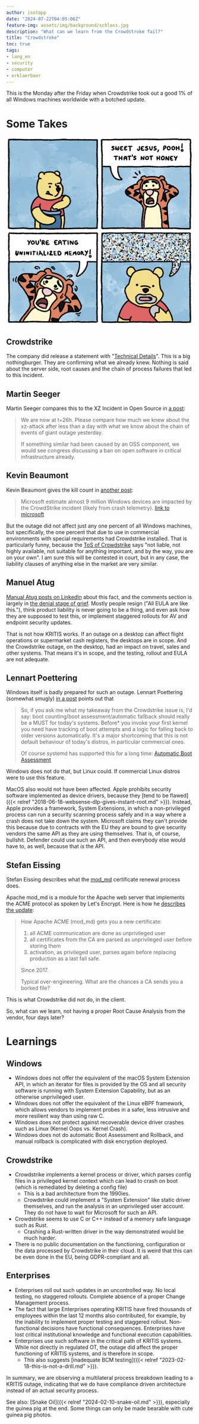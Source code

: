 ```yaml
---
author: isotopp
date: "2024-07-22T04:05:06Z"
feature-img: assets/img/background/schloss.jpg
description: "What can we learn from the Crowdstroke fail?"
title: "Crowdstroke"
toc: true
tags:
- lang_en
- security
- computer
- erklaerbaer
---
```


This is the Monday after the Friday 
when Crowdstrike took out a good 1% of all Windows machines worldwide with a botched update.

# Some Takes

![](/uploads/2024/07/crowdstroke-01.png)

## Crowdstrike
The company did release a statement with 
"[Technical Details](https://www.crowdstrike.com/blog/falcon-update-for-windows-hosts-technical-details/)".
This is a big nothingburger.
They are confirming what we already knew.
Nothing is said about the server side, root causes and the chain of process failures that led to this incident.

## Martin Seeger

Martin Seeger compares this to the XZ Incident in Open Source in 
[a post](https://infosec.exchange/@masek/112817758224618946):
> We are now at t+26h.
> Please compare
> how much we knew about the xz-attack after less than a day with what
> we know about the chain of events of giant outage yesterday.
> 
> If something similar had been caused by an OSS component,
> we would see congress discussing a ban on open software in critical infrastructure already.

## Kevin Beaumont

Kevin Beaumont gives the kill count in 
[another post](https://cyberplace.social/@GossiTheDog/112819549722486621):
> Microsoft estimate almost 9 million Windows devices are impacted by the CrowdStrike incident
> (likely from crash telemetry).
> [link to microsoft](https://blogs.microsoft.com/blog/2024/07/20/helping-our-customers-through-the-crowdstrike-outage/)

But the outage did not affect just any one percent of all Windows machines,
but specifically, the one percent
that due to use in commercial environments with special requirements had Crowdstrike installed.
That is particularly funny, because the 
[ToS of Crowdstrike](https://www.crowdstrike.com/terms-and-conditions-de/)
says "not liable, not highly available, not suitable for anything important, and by the way, you are on your own".
I am sure this will be contested in court,
but in any case, the liability clauses of anything else in the market are very similar.

## Manuel Atug

[Manual Atug posts on LinkedIn](https://www.linkedin.com/posts/manuel-honkhase-atug-820b27241_crowdstrike-kritis-activity-7220713390443241472-1EMl/)
about this fact, and the comments section is largely in
[the denial stage of grief](https://en.wikipedia.org/wiki/Five_stages_of_grief).
Mostly people resign ("All EULA are like this."), 
think product liability is never going to be a thing,
and even ask how they are supposed to test this, or implement staggered rollouts for AV and endpoint security updates.

That is not how KRITIS works.
If an outage on a desktop can affect flight operations or supermarket cash registers,
the desktops are in scope.
And the Crowdstrike outage, on the desktop, had an impact on travel, sales and other systems.
That means it's in scope, and the testing, rollout and EULA are not adequate.

## Lennart Poettering

Windows itself is badly prepared for such an outage.
Lennart Poettering (somewhat smugly) 
[in a post](https://mastodon.social/@pid_eins/112818864687187963)
points out that
> So, if you ask me what my takeaway from the Crowdstrike issue is, I'd say:
> boot counting/boot assessment/automatic fallback should really be a MUST for today's systems.
> Before* you invoke your first kernel you need
> have tracking of boot attempts and a logic for falling back to older versions automatically.
> It's a major shortcoming that this is not default behaviour of today's distros, in particular commercial ones.
> 
> Of course systemd has supported this for a long time:
> [Automatic Boot Assessment](https://systemd.io/AUTOMATIC_BOOT_ASSESSMENT/)

Windows does not do that, but Linux could.
If commercial Linux distros were to use this feature.

MacOS also would not have been affected.
Apple prohibits security software implemented as device drivers,
because they [tend to be flawed]({{< relref "2018-06-18-websense-dlp-gives-instant-root.md" >}}).
Instead, Apple provides a framework, System Extensions,
in which a non-privileged process can run a security scanning process safely and in a way
where a crash does not take down the system.
Microsoft claims they can't provide this
because due to contracts with the EU they are bound to give security vendors the same API as they are using themselves.
That is, of course, bullshit.
Defender could use such an API, and then everybody else would have to, as well, because that *is* the API.

## Stefan Eissing

Stefan Eissing describes what the [mod_md]() certificate renewal process does.

Apache mod_md is a module for the Apache web server that implements the ACME protocol as spoken by Let's Encrypt.
Here is how he [describes the update](https://chaos.social/@icing/112829370177074835):
> How Apache ACME (mod_md) gets you a new certificate:
> 
> 1. all ACME communication are done as unprivileged user
> 2. all certificates from the CA are parsed as unprivileged user before storing them
> 3. activation, as privileged user, parses again before replacing production as a last fail safe.
> 
> Since 2017.
> 
> Typical over-engineering. What are the chances a CA sends you a borked file?

This is what Crowdstrike did not do, in the client.

So, what can we learn, not having a proper Root Cause Analysis from the vendor, four days later?




# Learnings

## Windows

- Windows does not offer the equivalent of the macOS System Extension API,
  in which an iterator for files is provided by the OS
  and all security software is running with System Extension Capability,
  but as an otherwise unprivileged user.
- Windows does not offer the equivalent of the Linux eBPF framework,
  which allows vendors to implement probes in a safer, less intrusive and more resilient way than using raw C.
- Windows does not protect against recoverable device driver crashes such as Linux (Kernel Oops vs. Kernel Crash).
- Windows does not do automatic Boot Assessment and Rollback,
  and manual rollback is complicated with disk encryption deployed.

## Crowdstrike

- Crowdstrike implements a kernel process or driver,
  which parses config files in a privileged kernel context which can lead to crash on boot
  (which is remediated by deleting a config file)
  - This is a bad architecture from the 1990ies.
  - Crowdstrike could implement a "System Extension" like static driver themselves,
    and run the analysis in an unprivileged user account.
    They do not have to wait for Microsoft for such an API.
- Crowdstrike seems to use C or C++ instead of a memory safe language such as Rust.
  - Crashing a Rust-written driver in the way demonstrated would be much harder.
- There is no public documentation on the functioning, configuration or the data processed by Crowdstrike in their cloud.
  It is weird that this can be even done in the EU, being GDPR-compliant and all.

## Enterprises

- Enterprises roll out such updates in an uncontrolled way.
  No local testing, no staggered rollouts.
  Complete absence of a proper Change Management process.
- The fact
  that large Enterprises operating KRITIS have fired thousands of employees within the last 12 months also contributed,
  for example, by the inability to implement proper testing and staggered rollout.
  Non-functional decisions have functional consequences.
  Enterprises have lost critical institutional knowledge and functional execution capabilities.
- Enterprises use such software in the critical path of KRITIS systems.
  While not directly in regulated OT, the outage did affect the proper functioning of KRITIS systems,
  and is therefore in scope.
  - This also suggests [inadequate BCM testing]({{< relref "2023-02-18-this-is-not-a-drill.md" >}}). 

In summary,
we are observing a multilateral process breakdown leading to a KRITIS outage,
indicating that we do have compliance driven architecture instead of an actual security process.

See also: [Snake Oil]({{< relref "2024-02-10-snake-oil.md" >}}),
especially the guinea pig at the end.
Some things can only be made bearable with cute guinea pig photos.
